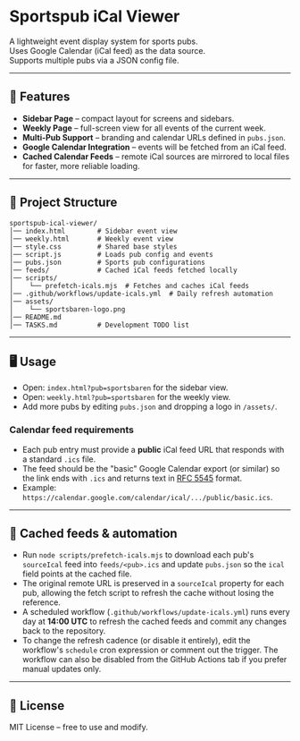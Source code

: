 # Sportspub iCal Viewer

A lightweight event display system for sports pubs.  
Uses Google Calendar (iCal feed) as the data source.  
Supports multiple pubs via a JSON config file.

---

## 🚀 Features
- **Sidebar Page** – compact layout for screens and sidebars.
- **Weekly Page** – full-screen view for all events of the current week.
- **Multi-Pub Support** – branding and calendar URLs defined in `pubs.json`.
- **Google Calendar Integration** – events will be fetched from an iCal feed.
- **Cached Calendar Feeds** – remote iCal sources are mirrored to local files for faster, more reliable loading.

---

## 📂 Project Structure
```
sportspub-ical-viewer/
│── index.html        # Sidebar event view
│── weekly.html       # Weekly event view
│── style.css         # Shared base styles
│── script.js         # Loads pub config and events
│── pubs.json         # Sports pub configurations
│── feeds/            # Cached iCal feeds fetched locally
│── scripts/
│    └── prefetch-icals.mjs  # Fetches and caches iCal feeds
│── .github/workflows/update-icals.yml  # Daily refresh automation
│── assets/
│    └── sportsbaren-logo.png
│── README.md
│── TASKS.md          # Development TODO list
```

---

## 🖥️ Usage
- Open: `index.html?pub=sportsbaren` for the sidebar view.
- Open: `weekly.html?pub=sportsbaren` for the weekly view.
- Add more pubs by editing `pubs.json` and dropping a logo in `/assets/`.

### Calendar feed requirements
- Each pub entry must provide a **public** iCal feed URL that responds with a standard `.ics` file.
- The feed should be the "basic" Google Calendar export (or similar) so the link ends with `.ics` and returns text in [RFC 5545](https://datatracker.ietf.org/doc/html/rfc5545) format.
- Example: `https://calendar.google.com/calendar/ical/.../public/basic.ics`.

---

## 🔄 Cached feeds & automation
- Run `node scripts/prefetch-icals.mjs` to download each pub's `sourceIcal` feed into `feeds/<pub>.ics` and update `pubs.json` so the `ical` field points at the cached file.
- The original remote URL is preserved in a `sourceIcal` property for each pub, allowing the fetch script to refresh the cache without losing the reference.
- A scheduled workflow (`.github/workflows/update-icals.yml`) runs every day at **14:00 UTC** to refresh the cached feeds and commit any changes back to the repository.
- To change the refresh cadence (or disable it entirely), edit the workflow's `schedule` cron expression or comment out the trigger. The workflow can also be disabled from the GitHub Actions tab if you prefer manual updates only.

---

## 📄 License
MIT License – free to use and modify.
